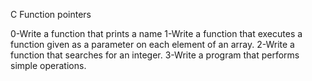 C Function pointers

0-Write a function that prints a name
1-Write a function that executes a function given as a parameter on each element of an array.
2-Write a function that searches for an integer.
3-Write a program that performs simple operations.

